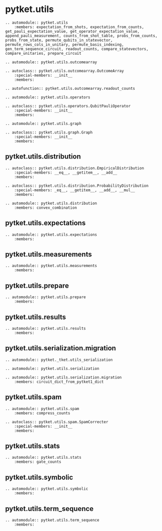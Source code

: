 # pytket.utils

```{eval-rst}
.. automodule:: pytket.utils
    :members: expectation_from_shots, expectation_from_counts, get_pauli_expectation_value, get_operator_expectation_value, append_pauli_measurement, counts_from_shot_table, probs_from_counts, probs_from_state, permute_qubits_in_statevector, permute_rows_cols_in_unitary, permute_basis_indexing, gen_term_sequence_circuit, readout_counts, compare_statevectors, compare_unitaries, prepare_circuit
```

```{eval-rst}
.. automodule:: pytket.utils.outcomearray
```

```{eval-rst}
.. autoclass:: pytket.utils.outcomearray.OutcomeArray
    :special-members: __init__
    :members:
```

```{eval-rst}
.. autofunction:: pytket.utils.outcomearray.readout_counts
```

```{eval-rst}
.. automodule:: pytket.utils.operators
```

```{eval-rst}
.. autoclass:: pytket.utils.operators.QubitPauliOperator
    :special-members: __init__
    :members:
```

```{eval-rst}
.. automodule:: pytket.utils.graph
```

```{eval-rst}
.. autoclass:: pytket.utils.graph.Graph
    :special-members: __init__
    :members:
```

## pytket.utils.distribution

```{eval-rst}
.. autoclass:: pytket.utils.distribution.EmpiricalDistribution
    :special-members: __eq__, __getitem__, __add__
    :members:
```

```{eval-rst}
.. autoclass:: pytket.utils.distribution.ProbabilityDistribution
    :special-members: _eq__, __getitem__, __add__, __mul__
    :members:
```

```{eval-rst}
.. automodule:: pytket.utils.distribution
    :members: convex_combination
```

## pytket.utils.expectations

```{eval-rst}
.. automodule:: pytket.utils.expectations
    :members:
```

## pytket.utils.measurements

```{eval-rst}
.. automodule:: pytket.utils.measurements
    :members:
```

## pytket.utils.prepare

```{eval-rst}
.. automodule:: pytket.utils.prepare
    :members:
```

## pytket.utils.results

```{eval-rst}
.. automodule:: pytket.utils.results
    :members:
```

## pytket.utils.serialization.migration

```{eval-rst}
.. automodule:: pytket._tket.utils_serialization
```

```{eval-rst}
.. automodule:: pytket.utils.serialization
```

```{eval-rst}
.. automodule:: pytket.utils.serialization.migration
    :members: circuit_dict_from_pytket1_dict
```

## pytket.utils.spam

```{eval-rst}
.. automodule:: pytket.utils.spam
    :members: compress_counts
```

```{eval-rst}
.. autoclass:: pytket.utils.spam.SpamCorrecter
    :special-members: __init__
    :members:
```

## pytket.utils.stats

```{eval-rst}
.. automodule:: pytket.utils.stats
    :members: gate_counts
```

## pytket.utils.symbolic

```{eval-rst}
.. automodule:: pytket.utils.symbolic
    :members:
```

## pytket.utils.term_sequence

```{eval-rst}
.. automodule:: pytket.utils.term_sequence
    :members:
```
